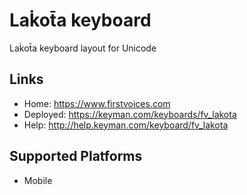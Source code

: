 Lak̇ot̄a keyboard
======================

Lak̇ot̄a keyboard layout for Unicode

Links
-----

 * Home:     <https://www.firstvoices.com>
 * Deployed: <https://keyman.com/keyboards/fv_lakota>
 * Help:     <http://help.keyman.com/keyboard/fv_lakota>
 
Supported Platforms
-------------------

 * Mobile
